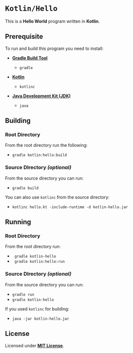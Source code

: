 # `Kotlin/Hello`

This is a **Hello World** program written in **Kotlin**.

## Prerequisite

To run and build this program you need to install:

* [**Gradle Build Tool**](https://gradle.org/install/)
  * `gradle`

* [**Kotlin**](https://sdkman.io/sdks#kotlin)
  * `kotlinc`

* [**Java Development Kit (JDK)**](https://sdkman.io/jdks)
  * `java`

## Building

### Root Directory

From the root directory run the following:

* `gradle kotlin:hello:build`

### Source DIrectory _(optional)_

From the source directory you can run:

* `gradle build`

You can also use `kotlinc` from the source directory:

* `kotlinc hello.kt -include-runtime -d kotlin-hello.jar`

## Running

### Root Directory

From the root directory run:

* ` gradle kotlin-hello`
* ` gradle kotlin:hello:run`

### Source DIrectory _(optional)_

From the source directory you can run:

* `gradle run`
* `gradle kotlin-hello`

If you used `kotlinc` for building:

* `java -jar kotlin-hello.jar`

## License

Licensed under [**MIT License**](https://github.com/altersabeh/codes/blob/main/LICENSE).
